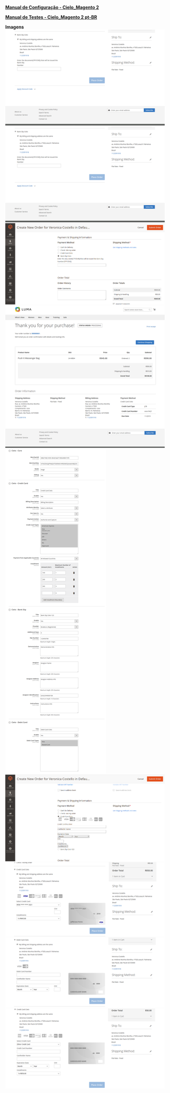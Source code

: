 <a href="docs/manual_configuracao_cielo_magento_2.pdf"><strong>Manual de Configuração  - Cielo_Magento 2</strong></a>

<a href="docs/manual_testes_cielo_magento_2.pdf"><strong>Manual de Testes - Cielo_Magento 2 pt-BR</strong></a>

<strong>Imagens</strong>
![Pagamento Boleto via Front-End](docs/bank_slip.png)
![Pagamento Boleto via Front-End](docs/bank_slip.png)
![Pagamento Boleto via Admin](docs/bank_slip_-_admin.png)
![Página de Sucesso Checkout](docs/checkout_-_success.png)
![Configuração do Módulo](docs/configuration_90.png)
![Pagamento Cartão de Crédito Admin](docs/credit_card_admin.png)
![Pagamento Cartão de Crédito](docs/credit_card_save.png)
![Pagamento Débito](docs/debit_card.png)
![Pagamento de Cartão via Front-End](docs/credit_card.png)
